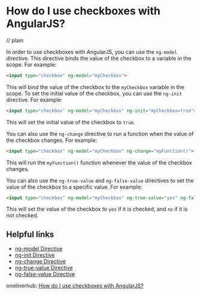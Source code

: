 # How do I use checkboxes with AngularJS?
// plain

In order to use checkboxes with AngularJS, you can use the `ng-model` directive. This directive binds the value of the checkbox to a variable in the scope. For example:

```html
<input type="checkbox" ng-model="myCheckbox">
```

This will bind the value of the checkbox to the `myCheckbox` variable in the scope. To set the initial value of the checkbox, you can use the `ng-init` directive. For example:

```html
<input type="checkbox" ng-model="myCheckbox" ng-init="myCheckbox=true">
```

This will set the initial value of the checkbox to `true`.

You can also use the `ng-change` directive to run a function when the value of the checkbox changes. For example:

```html
<input type="checkbox" ng-model="myCheckbox" ng-change="myFunction()">
```

This will run the `myFunction()` function whenever the value of the checkbox changes.

You can also use the `ng-true-value` and `ng-false-value` directives to set the value of the checkbox to a specific value. For example:

```html
<input type="checkbox" ng-model="myCheckbox" ng-true-value="yes" ng-false-value="no">
```

This will set the value of the checkbox to `yes` if it is checked, and `no` if it is not checked.

## Helpful links

- [ng-model Directive](https://docs.angularjs.org/api/ng/directive/ngModel)
- [ng-init Directive](https://docs.angularjs.org/api/ng/directive/ngInit)
- [ng-change Directive](https://docs.angularjs.org/api/ng/directive/ngChange)
- [ng-true-value Directive](https://docs.angularjs.org/api/ng/directive/ngTrueValue)
- [ng-false-value Directive](https://docs.angularjs.org/api/ng/directive/ngFalseValue)

onelinerhub: [How do I use checkboxes with AngularJS?](https://onelinerhub.com/angularjs/how-do-i-use-checkboxes-with-angularjs)